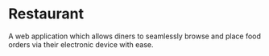 # Restaurant
A web application which allows diners to seamlessly browse and place food orders via their electronic device with ease. 
